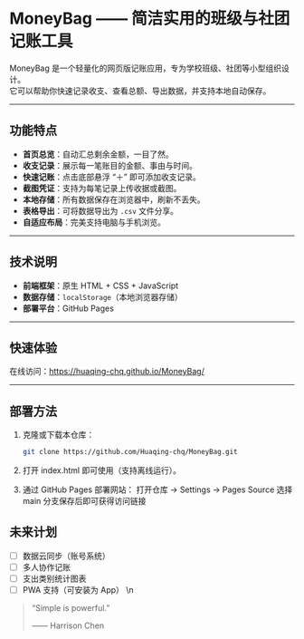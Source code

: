 # MoneyBag —— 简洁实用的班级与社团记账工具

MoneyBag 是一个轻量化的网页版记账应用，专为学校班级、社团等小型组织设计。  
它可以帮助你快速记录收支、查看总额、导出数据，并支持本地自动保存。

---

## 功能特点

- **首页总览**：自动汇总剩余金额，一目了然。  
- **收支记录**：展示每一笔账目的金额、事由与时间。  
- **快速记账**：点击底部悬浮 “＋” 即可添加收支记录。  
- **截图凭证**：支持为每笔记录上传收据或截图。  
- **本地存储**：所有数据保存在浏览器中，刷新不丢失。  
- **表格导出**：可将数据导出为 `.csv` 文件分享。  
- **自适应布局**：完美支持电脑与手机浏览。

---

## 技术说明

- **前端框架**：原生 HTML + CSS + JavaScript  
- **数据存储**：`localStorage`（本地浏览器存储）  
- **部署平台**：GitHub Pages  

---

## 快速体验

在线访问：https://huaqing-chq.github.io/MoneyBag/

---

## 部署方法

1. 克隆或下载本仓库：  
   ```bash
   git clone https://github.com/Huaqing-chq/MoneyBag.git

2. 打开 index.html 即可使用（支持离线运行）。

3. 通过 GitHub Pages 部署网站：
打开仓库 → Settings → Pages Source 选择 main 分支保存后即可获得访问链接

## 未来计划

- [ ] 数据云同步（账号系统）
- [ ] 多人协作记账
- [ ] 支出类别统计图表
- [ ] PWA 支持（可安装为 App）
\n
>“Simple is powerful.”
>
>—— Harrison Chen
